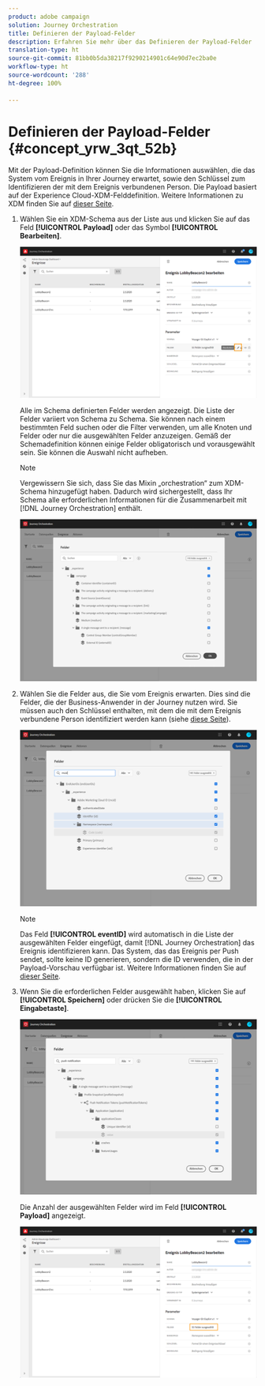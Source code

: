 ```yaml
---
product: adobe campaign
solution: Journey Orchestration
title: Definieren der Payload-Felder
description: Erfahren Sie mehr über das Definieren der Payload-Felder
translation-type: ht
source-git-commit: 81bb0b5da38217f9290214901c64e90d7ec2ba0e
workflow-type: ht
source-wordcount: '288'
ht-degree: 100%

---
```



# Definieren der Payload-Felder {#concept_yrw_3qt_52b}

Mit der Payload-Definition können Sie die Informationen auswählen, die das System vom Ereignis in Ihrer Journey erwartet, sowie den Schlüssel zum Identifizieren der mit dem Ereignis verbundenen Person. Die Payload basiert auf der Experience Cloud-XDM-Felddefinition. Weitere Informationen zu XDM finden Sie auf [dieser Seite](https://docs.adobe.com/content/help/de-DE/experience-platform/xdm/home.html).

1. Wählen Sie ein XDM-Schema aus der Liste aus und klicken Sie auf das Feld **[!UICONTROL Payload]** oder das Symbol **[!UICONTROL Bearbeiten]**.

   ![](../assets/journey8.png)

   Alle im Schema definierten Felder werden angezeigt. Die Liste der Felder variiert von Schema zu Schema. Sie können nach einem bestimmten Feld suchen oder die Filter verwenden, um alle Knoten und Felder oder nur die ausgewählten Felder anzuzeigen. Gemäß der Schemadefinition können einige Felder obligatorisch und vorausgewählt sein. Sie können die Auswahl nicht aufheben.

   >[!NOTE]
   >
   >Vergewissern Sie sich, dass Sie das Mixin „orchestration“ zum XDM-Schema hinzugefügt haben. Dadurch wird sichergestellt, dass Ihr Schema alle erforderlichen Informationen für die Zusammenarbeit mit [!DNL Journey Orchestration] enthält.

   ![](../assets/journey9.png)

1. Wählen Sie die Felder aus, die Sie vom Ereignis erwarten. Dies sind die Felder, die der Business-Anwender in der Journey nutzen wird. Sie müssen auch den Schlüssel enthalten, mit dem die mit dem Ereignis verbundene Person identifiziert werden kann (siehe [diese Seite](../event/defining-the-event-key.md)).

   ![](../assets/journey10.png)

   >[!NOTE]
   >
   >Das Feld **[!UICONTROL eventID]** wird automatisch in die Liste der ausgewählten Felder eingefügt, damit [!DNL Journey Orchestration] das Ereignis identifizieren kann. Das System, das das Ereignis per Push sendet, sollte keine ID generieren, sondern die ID verwenden, die in der Payload-Vorschau verfügbar ist. Weitere Informationen finden Sie auf [dieser Seite](../event/previewing-the-payload.md).

1. Wenn Sie die erforderlichen Felder ausgewählt haben, klicken Sie auf **[!UICONTROL Speichern]** oder drücken Sie die **[!UICONTROL Eingabetaste]**.

   ![](../assets/journey11.png)

   Die Anzahl der ausgewählten Felder wird im Feld **[!UICONTROL Payload]** angezeigt.

   ![](../assets/journey12.png)
